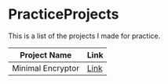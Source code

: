 # PracticeProjects
This is a list of the projects I made for practice.

| Project Name  | Link  |
| --- | --- |
| Minimal Encryptor | [Link](MinimalEncryptor)  |
